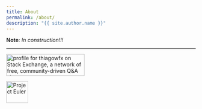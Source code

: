 ```yaml
---
title: About
permalink: /about/
description: "{{ site.author.name }}"
---
```


**Note**: *In construction!!!*

---

<p style="text-align: center;">

<a href="https://stackexchange.com/users/1934732/thiagowfx"><img src="https://stackexchange.com/users/flair/1934732.png" width="208" height="58" alt="profile for thiagowfx on Stack Exchange, a network of free, community-driven Q&amp;A sites" title="profile for thiagowfx on Stack Exchange, a network of free, community-driven Q&amp;A sites" /></a>

<a href="https://projecteuler.net/profile/thiagowfx.png"><img alt="Project Euler" height="58" src="https://projecteuler.net/profile/thiagowfx.png"/></a>

</p>
